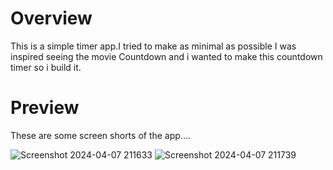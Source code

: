 # Overview
This is a simple timer app.I tried to make as minimal as possible 
I was inspired seeing the movie Countdown and i wanted to make this countdown timer 
so i build it.
# Preview
These are some screen shorts of the app....

![Screenshot 2024-04-07 211633](https://github.com/Arjunkvl/ast-timer/assets/131968160/b9985035-e55e-4176-b91e-5b1210ff850b)
![Screenshot 2024-04-07 211739](https://github.com/Arjunkvl/ast-timer/assets/131968160/e1a99531-09ca-457b-bd4b-a9461651c0e0)
